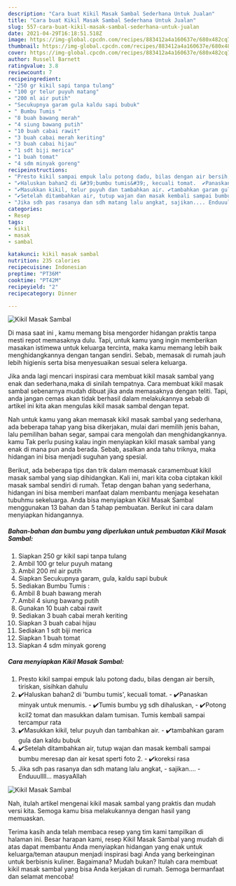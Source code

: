 ```yaml
---
description: "Cara buat Kikil Masak Sambal Sederhana Untuk Jualan"
title: "Cara buat Kikil Masak Sambal Sederhana Untuk Jualan"
slug: 557-cara-buat-kikil-masak-sambal-sederhana-untuk-jualan
date: 2021-04-29T16:18:51.518Z
image: https://img-global.cpcdn.com/recipes/883412a4a160637e/680x482cq70/kikil-masak-sambal-foto-resep-utama.jpg
thumbnail: https://img-global.cpcdn.com/recipes/883412a4a160637e/680x482cq70/kikil-masak-sambal-foto-resep-utama.jpg
cover: https://img-global.cpcdn.com/recipes/883412a4a160637e/680x482cq70/kikil-masak-sambal-foto-resep-utama.jpg
author: Russell Barnett
ratingvalue: 3.8
reviewcount: 7
recipeingredient:
- "250 gr kikil sapi tanpa tulang"
- "100 gr telur puyuh matang"
- "200 ml air putih"
- "Secukupnya garam gula kaldu sapi bubuk"
- " Bumbu Tumis "
- "8 buah bawang merah"
- "4 siung bawang putih"
- "10 buah cabai rawit"
- "3 buah cabai merah keriting"
- "3 buah cabai hijau"
- "1 sdt biji merica"
- "1 buah tomat"
- "4 sdm minyak goreng"
recipeinstructions:
- "Presto kikil sampai empuk lalu potong dadu, bilas dengan air bersih, tiriskan, sisihkan dahulu"
- "✔️Haluskan bahan2 di &#39;bumbu tumis&#39;, kecuali tomat.  ✔️Panaskan minyak untuk menumis. ✔️Tumis bumbu yg sdh dihaluskan,  ✔️Potong kcil2 tomat dan masukkan dalam tumisan. Tumis kembali sampai tercampur rata"
- "✔️Masukkan kikil, telur puyuh dan tambahkan air. ✔️tambahkan garam gula dan kaldu bubuk"
- "✔️Setelah ditambahkan air, tutup wajan dan masak kembali sampai bumbu meresap dan air kesat sperti foto 2. ✔️koreksi rasa"
- "Jika sdh pas rasanya dan sdh matang lalu angkat, sajikan.... Enduuullll... masyaAllah"
categories:
- Resep
tags:
- kikil
- masak
- sambal

katakunci: kikil masak sambal 
nutrition: 235 calories
recipecuisine: Indonesian
preptime: "PT36M"
cooktime: "PT42M"
recipeyield: "2"
recipecategory: Dinner

---
```



![Kikil Masak Sambal](https://img-global.cpcdn.com/recipes/883412a4a160637e/680x482cq70/kikil-masak-sambal-foto-resep-utama.jpg)

Di masa  saat ini , kamu memang bisa mengorder hidangan praktis tanpa mesti repot memasaknya dulu. Tapi, untuk kamu yang ingin memberikan masakan istimewa untuk keluarga tercinta, maka kamu memang lebih baik menghidangkannya dengan tangan sendiri. Sebab, memasak di rumah jauh lebih higienis serta bisa menyesuaikan sesuai selera keluarga.

Jika anda lagi mencari inspirasi cara membuat kikil masak sambal yang enak dan sederhana,maka di sinilah tempatnya. Cara membuat kikil masak sambal  sebenarnya mudah dibuat jika anda memasaknya dengan teliti. Tapi, anda jangan cemas akan tidak berhasil dalam melakukannya 
sebab di artikel ini kita akan mengulas kikil masak sambal dengan tepat.  



Nah untuk kamu yang akan memasak kikil masak sambal yang sederhana, ada beberapa tahap yang bisa dikerjakan, mulai dari memilih jenis bahan, lalu pemilihan bahan segar, sampai cara mengolah dan menghidangkannya. kamu Tak perlu pusing kalau ingin menyiapkan kikil masak sambal yang enak di mana pun anda berada. Sebab, asalkan anda  tahu triknya, maka hidangan ini bisa menjadi suguhan yang spesial.

Berikut, ada beberapa tips dan trik dalam memasak caramembuat kikil masak sambal yang siap dihidangkan. Kali ini, mari kita coba ciptakan kikil masak sambal sendiri di rumah. Tetap dengan bahan yang sederhana, hidangan ini bisa memberi manfaat dalam membantu menjaga kesehatan tubuhmu sekeluarga. Anda bisa menyiapkan Kikil Masak Sambal menggunakan 13 bahan dan 5 tahap pembuatan. Berikut ini cara dalam menyiapkan hidangannya.

<!--inarticleads1-->

##### Bahan-bahan dan bumbu yang diperlukan untuk pembuatan Kikil Masak Sambal:

1. Siapkan 250 gr kikil sapi tanpa tulang
1. Ambil 100 gr telur puyuh matang
1. Ambil 200 ml air putih
1. Siapkan Secukupnya garam, gula, kaldu sapi bubuk
1. Sediakan  Bumbu Tumis :
1. Ambil 8 buah bawang merah
1. Ambil 4 siung bawang putih
1. Gunakan 10 buah cabai rawit
1. Sediakan 3 buah cabai merah keriting
1. Siapkan 3 buah cabai hijau
1. Sediakan 1 sdt biji merica
1. Siapkan 1 buah tomat
1. Siapkan 4 sdm minyak goreng




<!--inarticleads2-->

##### Cara menyiapkan Kikil Masak Sambal:

1. Presto kikil sampai empuk lalu potong dadu, bilas dengan air bersih, tiriskan, sisihkan dahulu
1. ✔️Haluskan bahan2 di &#39;bumbu tumis&#39;, kecuali tomat.  - ✔️Panaskan minyak untuk menumis. - ✔️Tumis bumbu yg sdh dihaluskan,  - ✔️Potong kcil2 tomat dan masukkan dalam tumisan. Tumis kembali sampai tercampur rata
1. ✔️Masukkan kikil, telur puyuh dan tambahkan air. - ✔️tambahkan garam gula dan kaldu bubuk
1. ✔️Setelah ditambahkan air, tutup wajan dan masak kembali sampai bumbu meresap dan air kesat sperti foto 2. - ✔️koreksi rasa
1. Jika sdh pas rasanya dan sdh matang lalu angkat, - sajikan.... - Enduuullll... masyaAllah
<img src="//assets-global.cpcdn.com/assets/icons/button_play-2c75c40dde080a61004c1f40b05d8f140eaff45d7e9e6481dc71c63d2e7c4909.png" alt="Kikil Masak Sambal">



Nah, itulah artikel mengenai  kikil masak sambal  yang praktis dan mudah versi kita. Semoga kamu bisa melakukannya dengan hasil yang memuaskan. 

Terima kasih anda telah membaca resep yang tim kami tampilkan di halaman ini. Besar harapan kami, resep  Kikil Masak Sambal yang mudah di atas dapat membantu Anda menyiapkan hidangan yang enak untuk keluarga/teman ataupun menjadi inspirasi bagi Anda yang berkeinginan untuk berbisnis kuliner. Bagaimana? Mudah bukan? Itulah cara membuat kikil masak sambal yang bisa Anda kerjakan di rumah. Semoga bermanfaat dan selamat mencoba!

